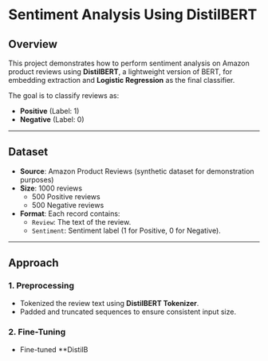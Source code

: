 
# Sentiment Analysis Using DistilBERT

## **Overview**
This project demonstrates how to perform sentiment analysis on Amazon product reviews using **DistilBERT**, a lightweight version of BERT, for embedding extraction and **Logistic Regression** as the final classifier.

The goal is to classify reviews as:
- **Positive** (Label: 1)
- **Negative** (Label: 0)

---

## **Dataset**
- **Source**: Amazon Product Reviews (synthetic dataset for demonstration purposes)
- **Size**: 1000 reviews
  - 500 Positive reviews
  - 500 Negative reviews
- **Format**: Each record contains:
  - `Review`: The text of the review.
  - `Sentiment`: Sentiment label (1 for Positive, 0 for Negative).

---

## **Approach**
### **1. Preprocessing**
- Tokenized the review text using **DistilBERT Tokenizer**.
- Padded and truncated sequences to ensure consistent input size.

### **2. Fine-Tuning**
- Fine-tuned **DistilB
